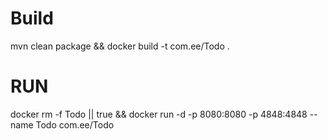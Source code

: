 # Build
mvn clean package && docker build -t com.ee/Todo .

# RUN

docker rm -f Todo || true && docker run -d -p 8080:8080 -p 4848:4848 --name Todo com.ee/Todo 